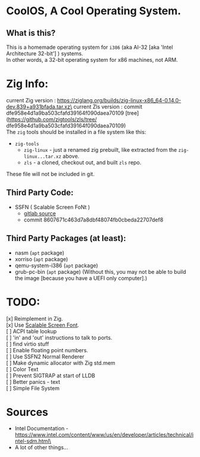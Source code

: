 # CoolOS, A Cool Operating System.
## What is this?
This is a homemade operating system for `i386` (aka AI-32 [aka 'Intel Architecture 32-bit'] ) systems.\
In other words, a 32-bit operating system for x86 machines, not ARM.

# Zig Info:
current Zig version : https://ziglang.org/builds/zig-linux-x86_64-0.14.0-dev.839+a931bfada.tar.xz\
current Zls version : commit  dfe958e4d1a9ba503cfafd39164f090daea70109 [tree](https://github.com/zigtools/zls/tree/ dfe958e4d1a9ba503cfafd39164f090daea70109)\
The `zig` tools should be installed in a file system like this:
- `zig-tools`
    - `zig-linux` - just a renamed zig prebuilt, like extracted from the `zig-linux...tar.xz` above.
    - `zls` - a cloned, checkout out, and built `zls` repo.

These file will not be included in git.

## Third Party Code:
- SSFN ( Scalable Screen FoNt )
    - [gitlab source](https://gitlab.com/bztsrc/scalable-font2)
    - commit 8607671c463d7a8dbf48074fb0cbeda22707def8

## Third Party Packages (at least):
- nasm (`apt` package)
- xorriso (`apt` package)
- qemu-system-i386 (`apt` package)
- grub-pc-bin (`apt` package) (Without this, you may not be able to build the image [because you have a UEFI only computer].)

# TODO:
[x] Reimplement in Zig.\
[x] Use [Scalable Screen Font](https://wiki.osdev.org/Scalable_Screen_Font).\
[ ] ACPI table lookup\
[ ] 'in' and 'out' instructions to talk to ports.\
[ ] find virtio stuff\
[ ] Enable floating point numbers.\
[ ] Use SSFN2 Normal Renderer\
    [ ] Make dynamic allocator with Zig std.mem\
[ ] Color Text\
[ ] Prevent SIGTRAP at start of LLDB\
[ ] Better panics - text\
[ ] Simple File System


# Sources
- Intel Documentation - https://www.intel.com/content/www/us/en/developer/articles/technical/intel-sdm.html\
- A lot of other things...
